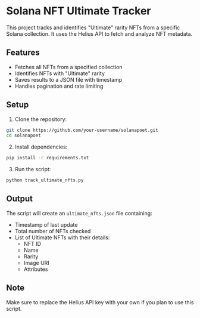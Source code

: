 # Solana NFT Ultimate Tracker

This project tracks and identifies "Ultimate" rarity NFTs from a specific Solana collection. It uses the Helius API to fetch and analyze NFT metadata.

## Features

- Fetches all NFTs from a specified collection
- Identifies NFTs with "Ultimate" rarity
- Saves results to a JSON file with timestamp
- Handles pagination and rate limiting

## Setup

1. Clone the repository:
```bash
git clone https://github.com/your-username/solanapoet.git
cd solanapoet
```

2. Install dependencies:
```bash
pip install -r requirements.txt
```

3. Run the script:
```bash
python track_ultimate_nfts.py
```

## Output

The script will create an `ultimate_nfts.json` file containing:
- Timestamp of last update
- Total number of NFTs checked
- List of Ultimate NFTs with their details:
  - NFT ID
  - Name
  - Rarity
  - Image URI
  - Attributes

## Note

Make sure to replace the Helius API key with your own if you plan to use this script.
